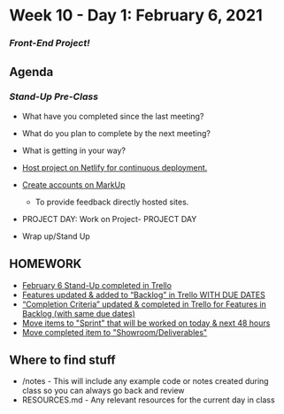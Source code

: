 # Week 10 - Day 1: February 6, 2021

### <em><bold>Front-End Project!</em></bold>

## Agenda

### <em><bold>Stand-Up Pre-Class</em></bold>
  - What have you completed since the last meeting?
  - What do you plan to complete by the next meeting?
  - What is getting in your way?

- [Host project on Netlify for continuous deployment.](https://app.netlify.com)
- [Create accounts on MarkUp](https://www.markup.io/)
  - To provide feedback directly hosted sites.
- PROJECT DAY: Work on Project- PROJECT DAY
- Wrap up/Stand Up

## HOMEWORK 

- [February 6 Stand-Up completed in Trello ](https://trello.com/invite/b/BiAnhYTf/342a302cc2d4972c0baacff6087f0a80/11-2020-front-end-project)
- [Features updated & added to “Backlog” in Trello WITH DUE DATES](https://trello.com/c/adD6cXvr)
- [“Completion Criteria” updated & completed in Trello for  Features in Backlog (with same due dates)](https://trello.com/c/BrDoLfhu)
- [Move items to "Sprint" that will be worked on today & next 48 hours](https://trello.com/c/htMsyUuM)
- [Move completed item to "Showroom/Deliverables"](https://trello.com/c/t1D0PJtv)



## Where to find stuff
- /notes - This will include any example code or notes created during class so you can always go back and review
- RESOURCES.md - Any relevant resources for the current day in class

